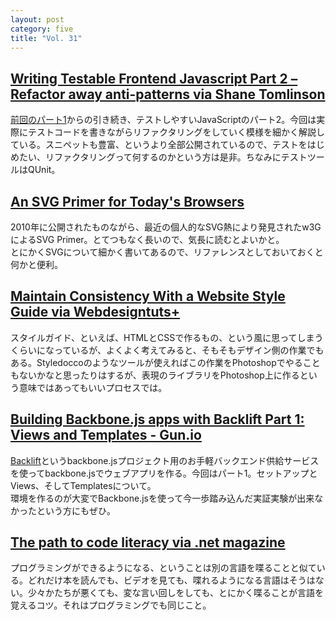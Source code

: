 ```yaml
---
layout: post
category: five
title: "Vol. 31"
---
```


## [Writing Testable Frontend Javascript Part 2 – Refactor away anti-patterns via Shane Tomlinson](https://shanetomlinson.com/2013/writing-testable-javascript-part-2-refactor-away-anti-patterns/)

[前回のパート1](https://shanetomlinson.com/2013/testing-javascript-frontend-part-1-anti-patterns-and-fixes/)からの引き続き、テストしやすいJavaScriptのパート2。今回は実際にテストコードを書きながらリファクタリングをしていく模様を細かく解説している。スニペットも豊富、というより全部公開されているので、テストをはじめたい、リファクタリングって何するのかという方は是非。ちなみにテストツールはQUnit。

## [An SVG Primer for Today's Browsers](http://www.w3.org/Graphics/SVG/IG/resources/svgprimer.html)

2010年に公開されたものながら、最近の個人的なSVG熱により発見されたw3GによるSVG Primer。とてつもなく長いので、気長に読むとよいかと。  
とにかくSVGについて細かく書いてあるので、リファレンスとしておいておくと何かと便利。

## [Maintain Consistency With a Website Style Guide via Webdesigntuts+](http://webdesign.tutsplus.com/tutorials/visuals/maintain-consistency-with-a-website-style-guide/)

スタイルガイド、といえば、HTMLとCSSで作るもの、という風に思ってしまうくらいになっているが、よくよく考えてみると、そもそもデザイン側の作業でもある。Styledoccoのようなツールが使えればこの作業をPhotoshopでやることもないかなと思ったりはするが、表現のライブラリをPhotoshop上に作るという意味ではあってもいいプロセスでは。

## [Building Backbone.js apps with Backlift Part 1: Views and Templates - Gun.io](http://gun.io/blog/Building-Backbone.js-apps-with-Backlift-Views-and-Templates/)

[Backlift](https://backlift.com)というbackbone.jsプロジェクト用のお手軽バックエンド供給サービスを使ってbackbone.jsでウェブアプリを作る。今回はパート1。セットアップとViews、そしてTemplatesについて。    
環境を作るのが大変でBackbone.jsを使って今一歩踏み込んだ実証実験が出来なかったという方にもぜひ。

## [The path to code literacy via .net magazine](http://m.netmagazine.com/opinions/path-code-literacy)

プログラミングができるようになる、ということは別の言語を喋ることと似ている。どれだけ本を読んでも、ビデオを見ても、喋れるようになる言語はそうはない。少々かたちが悪くても、変な言い回しをしても、とにかく喋ることが言語を覚えるコツ。それはプログラミングでも同じこと。  
